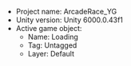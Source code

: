 <!-- UNITY CODE ASSIST INSTRUCTIONS START -->
- Project name: ArcadeRace_YG
- Unity version: Unity 6000.0.43f1
- Active game object:
  - Name: Loading
  - Tag: Untagged
  - Layer: Default
<!-- UNITY CODE ASSIST INSTRUCTIONS END -->
